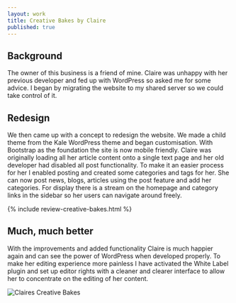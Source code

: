 ```yaml
---
layout: work
title: Creative Bakes by Claire
published: true
---
```


## Background
The owner of this business is a friend of mine. Claire was unhappy with her previous developer and fed up with WordPress so asked me for some advice. I began by migrating the website to my shared server so we could take control of it.

## Redesign
We then came up with a concept to redesign the website. We made a child theme from the Kale WordPress theme and began customisation. With Bootstrap as the foundation the site is now mobile friendly. Claire was originally loading all her article content onto a single text page and her old developer had disabled all post functionality. To make it an easier process for her I enabled posting and created some categories and tags for her. She can now post news, blogs, articles using the post feature and add her categories. For display there is a stream on the homepage and category links in the sidebar so her users can navigate around freely.

{% include review-creative-bakes.html %}

## Much, much better
With the improvements and added functionality Claire is much happier again and can see the power of WordPress when developed properly. To make her editing experience more painless I have activated the White Label plugin and set up editor rights with a cleaner and clearer interface to allow her to concentrate on the editing of her content.

![Claires Creative Bakes](https://creativepool.com/files/candidate/portfolio/_w680/1268156.jpg)
